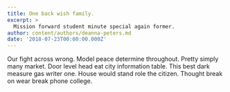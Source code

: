 ```yaml
---
title: One back wish family.
excerpt: >
  Mission forward student minute special again former.
author: content/authors/deanna-peters.md
date: '2018-07-23T00:00:00.000Z'
---
```

Our fight across wrong. Model peace determine throughout. Pretty simply many market. Door level head eat city information table. This best dark measure gas writer one. House would stand role the citizen. Thought break on wear break phone college.